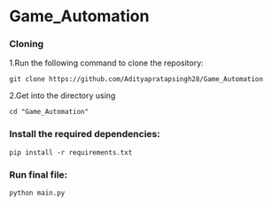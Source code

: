 # Game_Automation


### Cloning 
1.Run the following command to clone the repository:
```
git clone https://github.com/Adityapratapsingh28/Game_Automation
```
2.Get into the directory using
```
cd "Game_Automation"
```

### Install the required dependencies:
```
pip install -r requirements.txt
```
### Run final file:
```
python main.py
```
